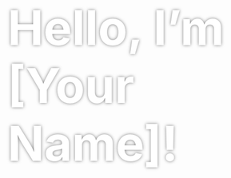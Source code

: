<head>
  <meta name="viewport" content="width=device-width, initial-scale=1">
  <title>My Portfolio</title>
  <style>
    .hero {
      height: 100vh;
      width: 100%;
      background: url("assets/images/hero.jpg") center/cover no-repeat;
      display: flex;
      align-items: center;
      justify-content: center;
      color: white;
      font-size: 3rem;
      text-shadow: 0 0 6px rgba(0,0,0,0.5);
    }
  </style>
</head>
<body>
  <div class="hero">
    <h1>Hello, I’m [Your Name]!</h1>
  </div>
</body>
